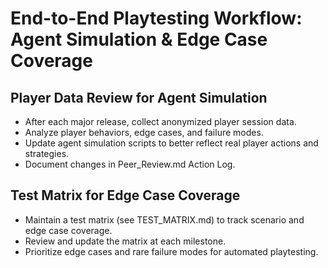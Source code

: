 # End-to-End Playtesting Workflow: Agent Simulation & Edge Case Coverage

## Player Data Review for Agent Simulation
- After each major release, collect anonymized player session data.
- Analyze player behaviors, edge cases, and failure modes.
- Update agent simulation scripts to better reflect real player actions and strategies.
- Document changes in Peer_Review.md Action Log.

## Test Matrix for Edge Case Coverage
- Maintain a test matrix (see TEST_MATRIX.md) to track scenario and edge case coverage.
- Review and update the matrix at each milestone.
- Prioritize edge cases and rare failure modes for automated playtesting. 